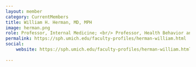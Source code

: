 ```yaml
---
layout: member
category: CurrentMembers
title: William H. Herman, MD, MPH
image: herman.png
role: Professor, Internal Medicine; <br/> Professor, Health Behavior and Health Education; <br/> Research Scientist, Center for Clinical Management Research
permalink: https://sph.umich.edu/faculty-profiles/herman-william.html
social:
    website: https://sph.umich.edu/faculty-profiles/herman-william.html
    
---
```


